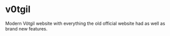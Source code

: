 # v0tgil
Modern Vötgil website with everything the old official website had as well as brand new features.
